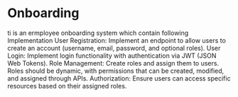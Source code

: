 # Onboarding 
ti is an ermployee onboarding system which contain following Implementation
User Registration: Implement an endpoint to allow users to create an account (username, email, password, and optional roles).
User Login: Implement login functionality with authentication via JWT (JSON Web Tokens).
Role Management: Create roles and assign them to users. Roles should be dynamic, with permissions that can be created, modified, and assigned through APIs.
Authorization: Ensure users can access specific resources based on their assigned roles.
